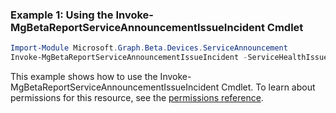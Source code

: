 ### Example 1: Using the Invoke-MgBetaReportServiceAnnouncementIssueIncident Cmdlet
```powershell
Import-Module Microsoft.Graph.Beta.Devices.ServiceAnnouncement
Invoke-MgBetaReportServiceAnnouncementIssueIncident -ServiceHealthIssueId $serviceHealthIssueId
```
This example shows how to use the Invoke-MgBetaReportServiceAnnouncementIssueIncident Cmdlet.
To learn about permissions for this resource, see the [permissions reference](/graph/permissions-reference).
